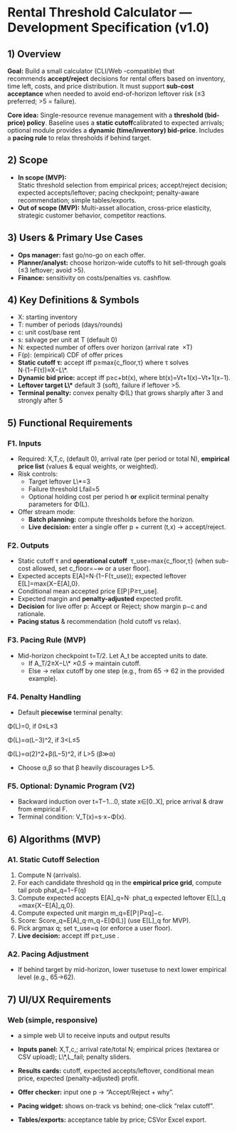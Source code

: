 # Rental Threshold Calculator — Development Specification (v1.0)

## 1) Overview

**Goal:** Build a small calculator (CLI/Web -compatible) that recommends **accept/reject** decisions for rental offers based on inventory, time left, costs, and price distribution. It must support **sub-cost acceptance** when needed to avoid end-of-horizon leftover risk (≤3 preferred; >5 = failure).

**Core idea:** Single-resource revenue management with a **threshold (bid-price) policy**. Baseline uses a **static cutoff**calibrated to expected arrivals; optional module provides a **dynamic (time/inventory) bid-price**. Includes a **pacing rule** to relax thresholds if behind target.

## 2) Scope

- **In scope (MVP):**  
    Static threshold selection from empirical prices; accept/reject decision; expected accepts/leftover; pacing checkpoint; penalty-aware recommendation; simple tables/exports.
- **Out of scope (MVP):** Multi-asset allocation, cross-price elasticity, strategic customer behavior, competitor reactions.

## 3) Users & Primary Use Cases

- **Ops manager:** fast go/no-go on each offer.
- **Planner/analyst:** choose horizon-wide cutoffs to hit sell-through goals (≤3 leftover; avoid >5).
- **Finance:** sensitivity on costs/penalties vs. cashflow.

## 4) Key Definitions & Symbols

- X: starting inventory
- T: number of periods (days/rounds)
- c: unit cost/base rent
- s: salvage per unit at T (default 0)
- N: expected number of offers over horizon (arrival rate  ×T)
- F(p): (empirical) CDF of offer prices
- **Static cutoff τ:** accept iff p≥max{c_floor,τ} where τ solves N⋅(1−F(τ))≈X−L\\\*.
- **Dynamic bid price:** accept iff p≥c+bt(x), where bt(x)=Vt+1(x)−Vt+1(x−1).
- **Leftover target L\\\*** default 3 (soft), failure if leftover >5.
- **Terminal penalty:** convex penalty Φ(L) that grows sharply after 3 and strongly after 5

## 5) Functional Requirements

### F1. Inputs

- Required: X,T,c, (default 0), arrival rate (per period or total N), **empirical price list** (values & equal weights, or weighted).
- Risk controls:
    - Target leftover L\\\*=3
    - Failure threshold Lfail=5
    - Optional holding cost per period h **or** explicit terminal penalty parameters for Φ(L).
- Offer stream mode:
    - **Batch planning:** compute thresholds before the horizon.
    - **Live decision:** enter a single offer p + current (t,x) → accept/reject.

### F2. Outputs

- Static cutoff τ and **operational cutoff**  τ_use​=max{c_floor​,τ} (when sub-cost allowed, set c_floor​=−∞ or a user floor).
- Expected accepts E\[A\]=N⋅(1−F(τ_use​)); expected leftover E\[L\]=max{X−E\[A\],0}.
- Conditional mean accepted price E\[P∣P≥τ_use\].
- Expected margin and **penalty-adjusted** expected profit.
- **Decision** for live offer p: Accept or Reject; show margin p−c and rationale.
- **Pacing status** & recommendation (hold cutoff vs relax).

### F3. Pacing Rule (MVP)

- Mid-horizon checkpoint t=T/2. Let A_t​ be accepted units to date.
    - If A_T/2≥X−L\\\* _×0.5_ → maintain cutoff.
    - Else → relax cutoff by one step (e.g., from 65 → 62 in the provided example).

### F4. Penalty Handling

- Default **piecewise** terminal penalty:

Φ(L)=0, if 0≤L≤3

Φ(L)=α(L−3)^2, if 3<L≤5

Φ(L)=α(2)^2+β(L−5)^2, if L>5 (β≫α)

- Choose α,β so that β heavily discourages L>5.

### F5. Optional: Dynamic Program (V2)

- Backward induction over t=T−1…0, state x∈\[0..X\], price arrival & draw from empirical F.
- Terminal condition: V_T(x)=s⋅x−Φ(x).

## 6) Algorithms (MVP)

### A1. Static Cutoff Selection

1.  Compute N (arrivals).
2.  For each candidate threshold qq in the **empirical price grid**, compute tail prob phat_q=1−F(q)
3.  Compute expected accepts E\[A\]\_q​=N⋅ phat_q expected leftover E\[L\]\_q​=max{X−E\[A\]\_q​,0}.
4.  Compute expected unit margin m_q=E\[P∣P≥q\]−c.
5.  Score: Score_q=E\[A\]\_q⋅m_q−E\[Φ(L)\] (use E\[L\]\_q​ for MVP).
6.  Pick argmax q; set τ_use=q (or enforce a user floor).
7.  **Live decision:** accept iff p≥τ_use ​.

### A2. Pacing Adjustment

- If behind target by mid-horizon, lower τuseτuse​ to next lower empirical level (e.g., 65→62).

## 7) UI/UX Requirements

### Web (simple, responsive)
- a simple web UI to receive inputs and output results

- **Inputs panel:** X,T,c,; arrival rate/total N; empirical prices (textarea or CSV upload); L\\\*,L_fail​; penalty sliders.
- **Results cards:** cutoff, expected accepts/leftover, conditional mean price, expected (penalty-adjusted) profit.
- **Offer checker:** input one p → “Accept/Reject + why”.
- **Pacing widget:** shows on-track vs behind; one-click “relax cutoff”.
- **Tables/exports:** acceptance table by price; CSVor Excel export.